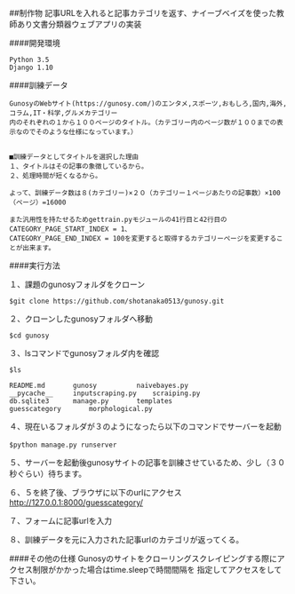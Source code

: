 ##制作物
記事URLを入れると記事カテゴリを返す、ナイーブベイズを使った教師あり文書分類器ウェブアプリの実装

####開発環境
```
Python 3.5
Django 1.10
```

####訓練データ
```
GunosyのWebサイト(https://gunosy.com/)のエンタメ,スポーツ,おもしろ,国内,海外,コラム,IT・科学,グルメカテゴリー
内のそれぞれの１から１００ページのタイトル。（カテゴリー内のページ数が１００までの表示なのでそのような仕様になっています。）


■訓練データとしてタイトルを選択した理由
１、タイトルはその記事の象徴しているから。
２、処理時間が短くなるから。

よって、訓練データ数は８(カテゴリー)×２０（カテゴリー１ページあたりの記事数）×100（ページ）=16000

また汎用性を持たせるためgettrain.pyモジュールの41行目と42行目のCATEGORY_PAGE_START_INDEX = 1、
CATEGORY_PAGE_END_INDEX = 100を変更すると取得するカテゴリーページを変更することが出来ます。

```

####実行方法

１、課題のgunosyフォルダをクローン  
```
$git clone https://github.com/shotanaka0513/gunosy.git  
```
２、クローンしたgunosyフォルダへ移動  
```
$cd gunosy    
```
３、lsコマンドでgunosyフォルダ内を確認  
```
$ls 
  
README.md		gunosy			naivebayes.py
__pycache__		inputscraping.py	scraiping.py
db.sqlite3		manage.py		templates
guesscategory		morphological.py
```

４、現在いるフォルダが３のようになったら以下のコマンドでサーバーを起動  
```
$python manage.py runserver　　
```

５、サーバーを起動後gunosyサイトの記事を訓練させているため、少し（３０秒ぐらい）待ちます。  

６、５を終了後、ブラウザに以下のurlにアクセス  
http://127.0.0.1:8000/guesscategory/

７、フォームに記事urlを入力  

８、訓練データを元に入力された記事urlのカテゴリが返ってくる。


####その他の仕様
Gunosyのサイトをクローリングスクレイピングする際にアクセス制限がかかった場合はtime.sleepで時間間隔を
指定してアクセスをして下さい。
